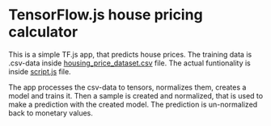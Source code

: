 # TensorFlow.js house pricing calculator

This is a simple TF.js app, that predicts house prices. The training data is .csv-data inside [housing_price_dataset.csv](https://github.com/TuikkaTommi/portfolio/blob/main/TensorFlow.js/house_pricing_calculator/housing_price_dataset.csv) file. The actual funtionality is inside [script.js](https://github.com/TuikkaTommi/portfolio/blob/main/TensorFlow.js/house_pricing_calculator/script.js) file.

The app processes the csv-data to tensors, normalizes them, creates a model and trains it. Then a sample is created and normalized, that is used to make a prediction with the created model. The prediction is un-normalized back to monetary values.
